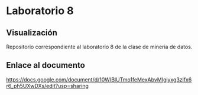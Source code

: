 # Laboratorio 8
## Visualización 

 Repositorio correspondiente al laboratorio 8 de la clase de mineria de datos.
 
 
 ## Enlace al documento
 
 https://docs.google.com/document/d/10WIBlUTmo1feMexAbvMIgiyxg3zlfx6r6_ph5UXwDXs/edit?usp=sharing
